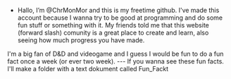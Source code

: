 - Hallo, I’m @ChrMonMor and this is my freetime github.
I've made this account because I wanna try to be good at programming and do some fun stuff or something with it.
My friends told me that this website (forward slash) comunity is a great place to create and learn, also seeing how much progress you have made.  

I'm a big fan of D&D and videogame and I guess I would be fun to do a fun fact once a week (or ever two week).
--- If you wanna see these fun facts. I'll make a folder with a text dokument called Fun_Fackt
<!---
ChrMonMor/ChrMonMor is a ✨ special ✨ repository because its `README.md` (this file) appears on your GitHub profile.
You can click the Preview link to take a look at your changes.
--->

